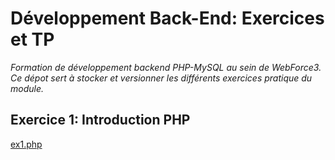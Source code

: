 # Développement Back-End: Exercices et TP
*Formation de développement backend PHP-MySQL au sein de WebForce3. Ce dépot sert à stocker et versionner les différents exercices pratique du module.* 

## Exercice 1: Introduction PHP 
[ex1.php](exercices/ex1.php "Introduction à PHP") 
